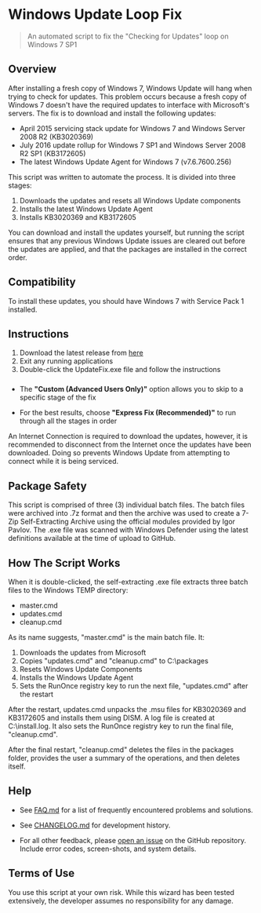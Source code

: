 # Windows Update Loop Fix

> An automated script to fix the "Checking for Updates" loop on Windows 7 SP1

## Overview

After installing a fresh copy of Windows 7, Windows Update will hang when trying to check for updates. This problem occurs because a fresh copy of Windows 7 doesn't have the required updates to interface with Microsoft's servers. The fix is to download and install the following updates:

- April 2015 servicing stack update for Windows 7 and Windows Server 2008 R2 (KB3020369)
- July 2016 update rollup for Windows 7 SP1 and Windows Server 2008 R2 SP1 (KB3172605)
- The latest Windows Update Agent for Windows 7 (v7.6.7600.256)

This script was written to automate the process. It is divided into three stages:

1. Downloads the updates and resets all Windows Update components
2. Installs the latest Windows Update Agent
3. Installs KB3020369 and KB3172605

You can download and install the updates yourself, but running the script ensures that any previous Windows Update issues are cleared out before the updates are applied, and that the packages are installed in the correct order.

## Compatibility

To install these updates, you should have Windows 7 with Service Pack 1 installed.

## Instructions

1. Download the latest release from [here](https://github.com/aakkam22/windowsUpdateLoopFix/releases)
2. Exit any running applications
3. Double-click the UpdateFix.exe file and follow the instructions

###

* The **"Custom (Advanced Users Only)"** option allows you to skip to a specific stage of the fix 

* For the best results, choose **"Express Fix (Recommended)"** to run through all the stages in order

An Internet Connection is required to download the updates, however, it is recommended to disconnect from the Internet once the updates have been downloaded. Doing so prevents Windows Update from attempting to connect while it is being serviced.

## Package Safety

This script is comprised of three (3) individual batch files. The batch files were archived into .7z format and then the archive was used to create a 7-Zip Self-Extracting Archive using the official modules provided by Igor Pavlov. The .exe file was scanned with Windows Defender using the latest definitions available at the time of upload to GitHub.

## How The Script Works

When it is double-clicked, the self-extracting .exe file extracts three batch files to the Windows TEMP directory:

- master.cmd
- updates.cmd
- cleanup.cmd

As its name suggests, "master.cmd" is the main batch file. It:

1. Downloads the updates from Microsoft
2. Copies "updates.cmd" and "cleanup.cmd" to C:\packages
3. Resets Windows Update Components
4. Installs the Windows Update Agent
5. Sets the RunOnce registry key to run the next file, "updates.cmd" after the restart

After the restart, updates.cmd unpacks the .msu files for KB3020369 and KB3172605 and installs them using DISM. A log file is created at C:\install.log. It also sets the RunOnce registry key to run the final file, "cleanup.cmd".

After the final restart, "cleanup.cmd" deletes the files in the packages folder, provides the user a summary of the operations, and then deletes itself.

## Help

* See [FAQ.md](https://github.com/aakkam22/windowsUpdateLoopFix/blob/master/FAQ.md) for a list of frequently encountered problems and solutions.

* See [CHANGELOG.md](https://github.com/aakkam22/windowsUpdateLoopFix/blob/master/CHANGELOG.md) for development history.

* For all other feedback, please [open an issue](https://github.com/aakkam22/windowsUpdateLoopFix/issues/new) on the GitHub repository. Include error codes, screen-shots, and system details.

## Terms of Use

You use this script at your own risk. While this wizard has been tested extensively, the developer assumes no responsibility for any damage.
